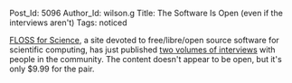 Post_Id: 5096
Author_Id: wilson.g
Title: The Software Is Open (even if the interviews aren't)
Tags: noticed

<p><a href="http://www.floss4science.com/">FLOSS for Science</a>, a site devoted to free/libre/open source software for scientific computing, has just published <a href="http://www.floss4science.com/floss4science-interviews-books/">two volumes of interviews</a> with people in the community. The content doesn't appear to be open, but it's only $9.99 for the pair.</p>
